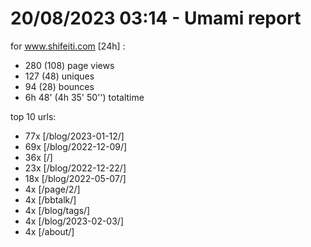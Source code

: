 # 20/08/2023 03:14 - Umami report
for www.shifeiti.com [24h] :

 - 280 (108) page views
 - 127 (48) uniques
 - 94 (28) bounces
 - 6h 48'  (4h 35' 50'') totaltime


top 10 urls:
 - 77x [/blog/2023-01-12/]
 - 69x [/blog/2022-12-09/]
 - 36x [/]
 - 23x [/blog/2022-12-22/]
 - 18x [/blog/2022-05-07/]
 - 4x [/page/2/]
 - 4x [/bbtalk/]
 - 4x [/blog/tags/]
 - 4x [/blog/2023-02-03/]
 - 4x [/about/]


